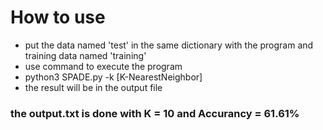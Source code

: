 # How to use
- put the data named 'test' in the same dictionary with the program and training data named 'training'
- use command to execute the program
- python3 SPADE.py -k [K-NearestNeighbor]
- the result will be in the output file

### the output.txt is done with K = 10 and Accurancy = 61.61%
